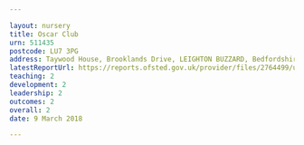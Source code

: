 ```yaml
---

layout: nursery
title: Oscar Club
urn: 511435
postcode: LU7 3PG
address: Taywood House, Brooklands Drive, LEIGHTON BUZZARD, Bedfordshire, LU7 3PG
latestReportUrl: https://reports.ofsted.gov.uk/provider/files/2764499/urn/511435.pdf
teaching: 2
development: 2
leadership: 2
outcomes: 2
overall: 2
date: 9 March 2018

---
```

